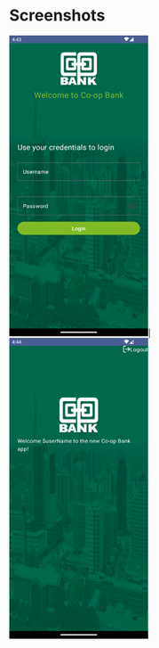 # Screenshots
<img src="https://github.com/denkiri/CoopBank/blob/master/Screenshot_20240212_164343.png" width="250" height="540">|<img src="https://github.com/denkiri/CoopBank/blob/master/Screenshot_20240212_164418.png" width="250" height="540">
